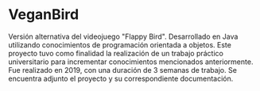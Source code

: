 # VeganBird
Versión alternativa del videojuego "Flappy Bird".
Desarrollado en Java utilizando conocimientos de programación orientada a objetos.
Este proyecto tuvo como finalidad la realización de un trabajo práctico universitario para incrementar conocimientos mencionados anteriormente.
Fue realizado en 2019, con una duración de 3 semanas de trabajo.
Se encuentra adjunto el proyecto y su correspondiente documentación.
